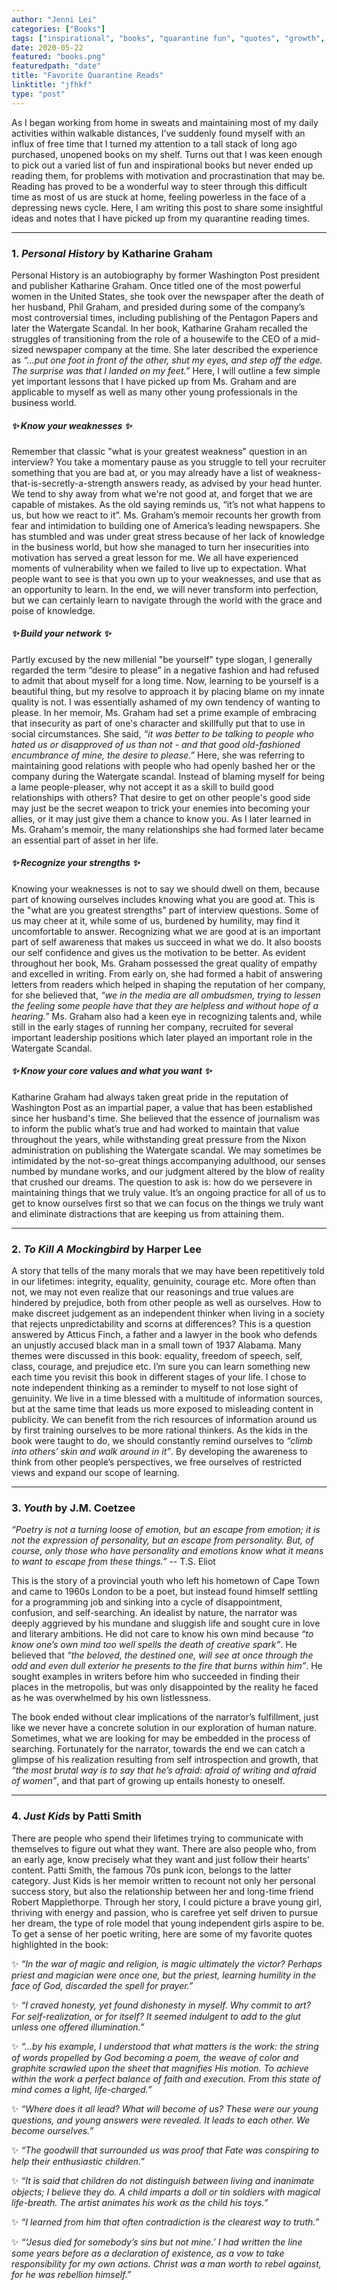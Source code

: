 ```yaml
---
author: "Jenni Lei"
categories: ["Books"]
tags: ["inspirational", "books", "quarantine fun", "quotes", "growth", "self"]
date: 2020-05-22
featured: "books.png"
featuredpath: "date"
title: "Favorite Quarantine Reads"
linktitle: "jfhkf"
type: "post"
---
```


As I began working from home in sweats and maintaining most of my daily activities within walkable distances, I’ve suddenly found myself with an influx of free time that I turned my attention to a tall stack of long ago purchased, unopened books on my shelf. Turns out that I was keen enough to pick out a varied list of fun and inspirational books but never ended up reading them, for problems with motivation and procrastination that may be. Reading has proved to be a wonderful way to steer through this difficult time as most of us are stuck at home, feeling powerless in the face of a depressing news cycle. Here, I am writing this post to share some insightful ideas and notes that I have picked up from my quarantine reading times. 

---

### 1. *Personal History* by Katharine Graham

Personal History is an autobiography by former Washington Post president and publisher Katharine Graham. Once titled one of the most powerful women in the United States, she took over the newspaper after the death of her husband, Phil Graham, and presided during some of the company’s most controversial times, including publishing of the Pentagon Papers and later the Watergate Scandal. In her book, Katharine Graham recalled the struggles of transitioning from the role of a housewife to the CEO of a mid-sized newspaper company at the time. She later described the experience as *“...put one foot in front of the other, shut my eyes, and step off the edge. The surprise was that I landed on my feet.”* Here, I will outline a few simple yet important lessons that I have picked up from Ms. Graham and are applicable to myself as well as many other young professionals in the business world. 


##### ✨ Know your weaknesses ✨

Remember that classic "what is your greatest weakness" question in an interview? You take a momentary pause as you struggle to tell your recruiter something that you are bad at, or you may already have a list of weakness-that-is-secretly-a-strength answers ready, as advised by your head hunter. We tend to shy away from what we're not good at, and forget that we are capable of mistakes. As the old saying reminds us, “it’s not what happens to us, but how we react to it”. 
Ms. Graham’s memoir recounts her growth from fear and intimidation to building one of America’s leading newspapers. She has stumbled and was under great stress because of her lack of knowledge in the business world, but how she managed to turn her insecurities into motivation has served a great lesson for me. We all have experienced moments of vulnerability when we failed to live up to expectation. What people want to see is that you own up to your weaknesses, and use that as an opportunity to learn. In the end, we will never transform into perfection, but we can certainly learn to navigate through the world with the grace and poise of knowledge.


##### ✨ Build your network ✨

Partly excused by the new millenial "be yourself" type slogan, I generally regarded the term “desire to please” in a negative fashion and had refused to admit that about myself for a long time. Now, learning to be yourself is a beautiful thing, but my resolve to approach it by placing blame on my innate quality is not. I was essentially ashamed of my own tendency of wanting to please. In her memoir, Ms. Graham had set a prime example of embracing that insecurity as part of one's character and skillfully put that to use in social circumstances. She said, *“it was better to be talking to people who hated us or disapproved of us than not - and that good old-fashioned encumbrance of mine, the desire to please.”* Here, she was referring to maintaining good relations with people who had openly bashed her or the company during the Watergate scandal. Instead of blaming myself for being a lame people-pleaser, why not accept it as a skill to build good relationships with others? That desire to get on other people's good side may just be the secret weapon to trick your enemies into becoming your allies, or it may just give them a chance to know you. As I later learned in Ms. Graham's memoir, the many relationships she had formed later became an essential part of asset in her life.   


##### ✨ Recognize your strengths ✨

Knowing your weaknesses is not to say we should dwell on them, because part of knowing ourselves includes knowing what you are good at. This is the "what are you greatest strengths" part of interview questions. Some of us may cheer at it, while some of us, burdened by humility, may find it uncomfortable to answer. Recognizing what we are good at is an important part of self awareness that makes us succeed in what we do. It also boosts our self confidence and gives us the motivation to be better. As evident throughout her book, Ms. Graham possessed the great quality of empathy and excelled in writing. From early on, she had formed a habit of answering letters from readers which helped in shaping the reputation of her company, for she believed that, *“we in the media are all ombudsmen, trying to lessen the feeling some people have that they are helpless and without hope of a hearing.”* Ms. Graham also had a keen eye in recognizing talents and, while still in the early stages of running her company, recruited for several important leadership positions which later played an important role in the Watergate Scandal. 


##### ✨ Know your core values and what you want ✨

Katharine Graham had always taken great pride in the reputation of Washington Post as an impartial paper, a value that has been established since her husband's time. She believed that the essence of journalism was to inform the public what’s true and had worked to maintain that value throughout the years, while withstanding great pressure from the Nixon administration on publishing the Watergate scandal. We may sometimes be intimidated by the not-so-great things accompanying adulthood, our senses numbed by mundane works, and our judgment altered by the blow of reality that crushed our dreams. The question to ask is: how do we persevere in maintaining things that we truly value. It’s an ongoing practice for all of us to get to know ourselves first so that we can focus on the things we truly want and eliminate distractions that are keeping us from attaining them.  

---

### 2. *To Kill A Mockingbird* by Harper Lee

A story that tells of the many morals that we may have been repetitively told in our lifetimes: integrity, equality, genuinity, courage etc. More often than not, we may not even realize that our reasonings and true values are hindered by prejudice, both from other people as well as ourselves. How to make discreet judgement as an independent thinker when living in a society that rejects unpredictability and scorns at differences? This is a question answered by Atticus Finch, a father and a lawyer in the book who defends an unjustly accused black man in a small town of 1937 Alabama. Many themes were discussed in this book: equality, freedom of speech, self, class, courage, and prejudice etc. I’m sure you can learn something new each time you revisit this book in different stages of your life. I chose to note independent thinking as a reminder to myself to not lose sight of genuinity. We live in a time blessed with a multitude of information sources, but at the same time that leads us more exposed to misleading content in publicity. We can benefit  from the rich resources of information around us by first training ourselves to be more rational thinkers. As the kids in the book were taught to do, we should constantly remind ourselves to *“climb into others’ skin and walk around in it”*. By developing the awareness to think from other people’s perspectives, we free ourselves of restricted views and expand our scope of learning. 

---

### 3. *Youth* by J.M. Coetzee

*“Poetry is not a turning loose of emotion, but an escape from emotion; it is not the expression of personality, but an escape from personality. But, of course, only those who have personality and emotions know what it means to want to escape from these things.”* -- T.S. Eliot

This is the story of a provincial youth who left his hometown of Cape Town and came to 1960s London to be a poet, but instead found himself settling for a programming job and sinking into a cycle of disappointment, confusion, and self-searching. An idealist by nature, the narrator was deeply aggrieved by his mundane and sluggish life and sought cure in love and literary ambitions. He did not care to know his own mind because *“to know one’s own mind too well spells the death of creative spark”*. He believed that *“the beloved, the destined one, will see at once through the odd and even dull exterior he presents to the fire that burns within him”*. He sought examples in writers before him who succeeded in finding their places in the metropolis, but was only disappointed by the reality he faced as he was overwhelmed by his own listlessness. 

The book ended without clear implications of the narrator’s fulfillment, just like we never have a concrete solution in our exploration of human nature. Sometimes, what we are looking for may be embedded in the process of searching. Fortunately for the narrator, towards the end we can catch a glimpse of his realization resulting from self introspection and growth, that *“the most brutal way is to say that he’s afraid: afraid of writing and afraid of women”*, and that part of growing up entails honesty to oneself. 

---

### 4. *Just Kids* by Patti Smith

There are people who spend their lifetimes trying to communicate with themselves to figure out what they want. There are also people who, from an early age, know precisely what they want and just follow their hearts’ content. Patti Smith, the famous 70s punk icon, belongs to the latter category. Just Kids is her memoir written to recount not only her personal success story, but also the relationship between her and long-time friend Robert Mapplethorpe. Through her story, I could picture a brave young girl, thriving with energy and passion, who is carefree yet self driven to pursue her dream, the type of role model that young independent girls aspire to be. To get a sense of her poetic writing, here are some of my favorite quotes highlighted in the book:

✨ *“In the war of magic and religion, is magic ultimately the victor? Perhaps priest and magician were once one, but the priest, learning humility in the face of God, discarded the spell for prayer.”*

✨ *“I craved honesty, yet found dishonesty in myself. Why commit to art? For self-realization, or for itself? It seemed indulgent to add to the glut unless one offered illumination.”*

✨ *“...by his example, I understood that what matters is the work: the string of words propelled by God becoming a poem, the weave of color and graphite scrawled upon the sheet that magnifies His motion. To achieve within the work a perfect balance of faith and execution. From this state of mind comes a light, life-charged.”*

✨ *“Where does it all lead? What will become of us? These were our young questions, and young answers were revealed. It leads to each other. We become ourselves.”*

✨ *“The goodwill that surrounded us was proof that Fate was conspiring to help their enthusiastic children.”*

✨ *“It is said that children do not distinguish between living and inanimate objects; I believe they do. A child imparts a doll or tin soldiers with magical life-breath. The artist animates his work as the child his toys.”*

✨ *“I learned from him that often contradiction is the clearest way to truth.”*

✨ *“‘Jesus died for somebody’s sins but not mine.’ I had written the line some years before as a declaration of existence, as a vow to take responsibility for my own actions. Christ was a man worth to rebel against, for he was rebellion himself.”*
